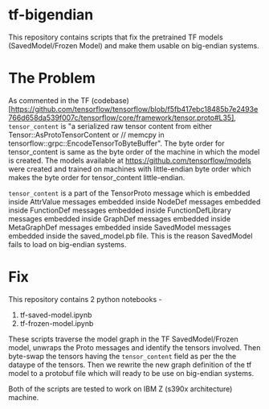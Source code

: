 # tf-bigendian
This repository contains scripts that fix the pretrained TF models (SavedModel/Frozen Model) and make them usable on big-endian systems.

# The Problem
As commented in the TF (codebase)[https://github.com/tensorflow/tensorflow/blob/f5fb417ebc18485b7e2493e766d658da539f007c/tensorflow/core/framework/tensor.proto#L35], `tensor_content` is "a serialized raw tensor content from either Tensor::AsProtoTensorContent or
// memcpy in tensorflow::grpc::EncodeTensorToByteBuffer". The byte order for tensor_content is same as the byte order of the machine in which the model is created. The models available at https://github.com/tensorflow/models were created and trained on machines with little-endian byte order which makes the byte order for tensor_content little-endian.

`tensor_content` is a part of the TensorProto message which is embedded inside AttrValue messages embedded inside NodeDef messages embedded inside FunctionDef messages embedded inside FunctionDefLibrary messages embedded inside GraphDef messages embedded inside MetaGraphDef messages embedded inside SavedModel messages embedded inside the saved_model.pb file. This is the reason SavedModel fails to load on big-endian systems.


# Fix
This repository contains 2 python notebooks -

1. tf-saved-model.ipynb
2. tf-frozen-model.ipynb

These scripts traverse the model graph in the TF SavedModel/Frozen model, unwraps the Proto messages and identify the tensors involved. Then byte-swap the tensors having the `tensor_content` field as per the the dataype of the tensors. Then we rewrite the new graph definition of the tf model to a protobuf file which will ready to be use on big-endian systems.

Both of the scripts are tested to work on IBM Z (s390x architecture) machine.
